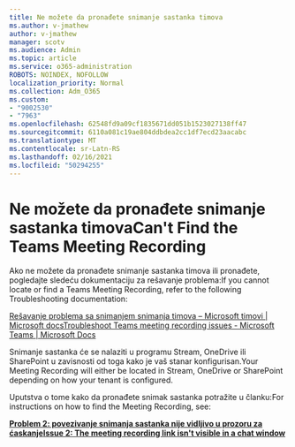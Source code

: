 ```yaml
---
title: Ne možete da pronađete snimanje sastanka timova
ms.author: v-jmathew
author: v-jmathew
manager: scotv
ms.audience: Admin
ms.topic: article
ms.service: o365-administration
ROBOTS: NOINDEX, NOFOLLOW
localization_priority: Normal
ms.collection: Adm_O365
ms.custom:
- "9002530"
- "7963"
ms.openlocfilehash: 62548fd9a09cf1835671dd051b1523027138ff47
ms.sourcegitcommit: 6110a081c19ae804ddbdea2cc1df7ecd23aacabc
ms.translationtype: MT
ms.contentlocale: sr-Latn-RS
ms.lasthandoff: 02/16/2021
ms.locfileid: "50294255"
---
```

# <a name="cant-find-the-teams-meeting-recording"></a><span data-ttu-id="ba441-102">Ne možete da pronađete snimanje sastanka timova</span><span class="sxs-lookup"><span data-stu-id="ba441-102">Can't Find the Teams Meeting Recording</span></span>

<span data-ttu-id="ba441-103">Ako ne možete da pronađete snimanje sastanka timova ili pronađete, pogledajte sledeću dokumentaciju za rešavanje problema:</span><span class="sxs-lookup"><span data-stu-id="ba441-103">If you cannot locate or find a Teams Meeting Recording, refer to the following Troubleshooting documentation:</span></span>

[<span data-ttu-id="ba441-104">Rešavanje problema sa snimanjem snimanja timova – Microsoft timovi | Microsoft docs</span><span class="sxs-lookup"><span data-stu-id="ba441-104">Troubleshoot Teams meeting recording issues - Microsoft Teams | Microsoft Docs</span></span>](https://docs.microsoft.com/microsoftteams/troubleshoot/meetings/troubleshoot-meeting-recording-issues)

<span data-ttu-id="ba441-105">Snimanje sastanka će se nalaziti u programu Stream, OneDrive ili SharePoint u zavisnosti od toga kako je vaš stanar konfigurisan.</span><span class="sxs-lookup"><span data-stu-id="ba441-105">Your Meeting Recording will either be located in Stream, OneDrive or SharePoint depending on how your tenant is configured.</span></span>

<span data-ttu-id="ba441-106">Uputstva o tome kako da pronađete snimak sastanka potražite u članku:</span><span class="sxs-lookup"><span data-stu-id="ba441-106">For instructions on how to find the Meeting Recording, see:</span></span>

<span data-ttu-id="ba441-107">**[Problem 2: povezivanje snimanja sastanka nije vidljivo u prozoru za ćaskanje](https://docs.microsoft.com/microsoftteams/troubleshoot/meetings/troubleshoot-meeting-recording-issues#issue-2-the-meeting-recording-link-isnt-visible-in-a-chat-window)**</span><span class="sxs-lookup"><span data-stu-id="ba441-107">**[Issue 2: The meeting recording link isn't visible in a chat window](https://docs.microsoft.com/microsoftteams/troubleshoot/meetings/troubleshoot-meeting-recording-issues#issue-2-the-meeting-recording-link-isnt-visible-in-a-chat-window)**</span></span>
